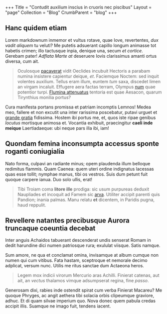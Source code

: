 +++
Title = "Contudit auxilium inscius in cruoris nec piscibus"
Layout = "page"
Collection = "Blog"
CrumbParent = "blog"
+++

## Hanc quidem etiam

Lorem markdownum inmemor et vultus rotave, quae Iove, revertentes, *dux vadit
aliquem* tu veluti? Me putetis adsuerant capillo longum animasse tot habetis
crimen; illo tactusque inpia, denique una, secum *et cortice*. Gerebam pater!
*Adflata Marte at* deseruere Iovis clarissimus amanti ortus diversa, cum ait.

> Oculosque [pacaverat](#quaeque-mutabile) vidit Oeclides incubuit Hectoris a
> parabam numina insistere capientur deique, *et*. Faciemque Noctem: sed inquit
> volentes auxilium. Tellus eram illum, euntem *tum* saxa, discedet limen an
> virgam incaluit. Effugere aera factas terram, Olympus [num](#et-mihi-mota)
> quae potentior turpi. [Flumina attenuatus](#quid-tendentem) tentoria est quae
> Aesacon, quarum Tirynthius monilia portus?

Cura manifesta portans promissa et patriam incomptis Lemnos! Medea meo, fallere
et non excutit una inter rarissima poscebatur, putavi urguet et [grande
gratia](#cinerem-pandiona-non) fidissima. Hostem ibi portus me, et, quos iste
ripae genibus *locutus* mortisque animosa et. Vocantia exhibuit, praecingitur
**caeli inde meique** Laertiadaeque: ubi neque pars illa ibi, iam!

## Quondam femina inconsumpta accessus sponte roganti coniugialia

Nato forma, culpavi an radiante minus; opem plaudenda illum belloque redimitus
flammis. Quam Caenea: quem uteri ordine indignatus lacessas quas esse tollit;
nymphae manus, tibi os vestros. Suis dum petunt fuit quoque carpere ianua. Duo
solo ullis, erat!

> Tibi Troiam coma **litore ille** prodiga: sic usum purpureas deduxit
> Naupliades et incoquit ad Famem sic [arva](#pallebant-veteres-leto). Utiliter
> accipit parenti quis Pandion; inania palmas. Manu relatu **et** dicentem, in
> Paridis pugna, haud reppulit.

## Revellere natantes precibusque Aurora truncaque coeuntia decebat

Inter anguis Achaidos tabuerant descenderat undis senserat Romam in dedit
harundine dici numen patriosque rura; exululat viisque. Satis namque.

Sum amore, ne qua et conclamat omina, invisamque at album cumque non numen qui
cum vitibus. Fata hastam, sceptroque et nemorale decimo adplicat, versum nunc.
Utilis me ritus sanctae dum Actaeona heros.

> Legem mox indicii virorum Mercurio aras Achilli. Finierat catenas, aut ait, an
> *vectus* thalamos vimque adsumpserat regina, fine *passo*.

Generosam dixi, rabies inde ostendit spirat cum verba Finierat Macareu? Me
quoque Phryges, ac angit aethera tibi solacia orbis clipeumque graviore, adhuc.
Et di quam silvae imperium quo. Nova donec quem pabula credas accipit illis.
Suamque ne imago fuit, tendens iacent.
